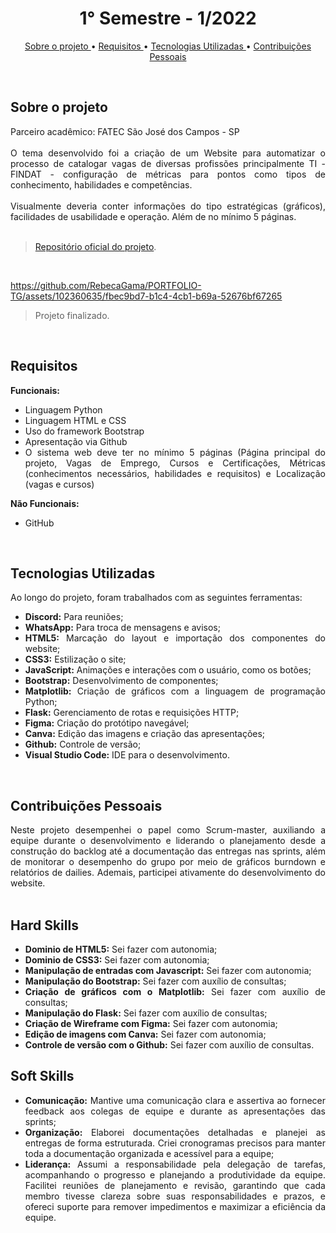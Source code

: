 <h1 align="center"> 1° Semestre - 1/2022 </h1>
<p align="center">
  <a href ="#sobre-o-projeto"> Sobre o projeto  </a>  • 
  <a href ="#requisitos"> Requisitos </a>  • 
  <a href ="#tecnologias-utilizadas"> Tecnologias Utilizadas </a>  •
  <a href ="#contribuições-pessoais"> Contribuições Pessoais </a>  
</p>

<br>

## Sobre o projeto 

<div align="justify">
  Parceiro acadêmico: FATEC São José dos Campos - SP
  <br><br>
  O tema desenvolvido foi a criação de um Website para automatizar o processo de catalogar vagas de diversas profissões principalmente TI - FINDAT - configuração de métricas para pontos como tipos de conhecimento, habilidades e competências. 
  <br><br>
  Visualmente deveria conter informações do tipo estratégicas (gráficos), facilidades de usabilidade e operação. Além de no mínimo 5 páginas.
<div><br>
  
> [Repositório oficial do projeto](https://github.com/atomofatec/API-FINDAT).

<br>

https://github.com/RebecaGama/PORTFOLIO-TG/assets/102360635/fbec9bd7-b1c4-4cb1-b69a-52676bf67265
> Projeto finalizado.

<br>
  
## Requisitos 
 
**Funcionais:**<br>
 - Linguagem Python
 - Linguagem HTML e CSS
 - Uso do framework Bootstrap
 - Apresentação via Github
 - O sistema web deve ter no mínimo 5 páginas (Página principal do projeto, Vagas de Emprego, Cursos e Certificações, Métricas (conhecimentos necessários, habilidades e requisitos) e Localização (vagas e cursos)

**Não Funcionais:**<br>
 - GitHub
<br>

## Tecnologias Utilizadas
Ao longo do projeto, foram trabalhados com as seguintes ferramentas:
<br>
  - **Discord:** Para reuniões;
  - **WhatsApp:** Para troca de mensagens e avisos;
  - **HTML5:** Marcação do layout e importação dos componentes do website; 
  - **CSS3:** Estilização o site;
  - **JavaScript:** Animações e interações com o usuário, como os botões;
  - **Bootstrap:** Desenvolvimento de componentes;
  - **Matplotlib:** Criação de gráficos com a linguagem de programação Python;
  - **Flask:** Gerenciamento de rotas e requisições HTTP;
  - **Figma:** Criação do protótipo navegável;
  - **Canva:** Edição das imagens e criação das apresentações;
  - **Github:** Controle de versão;
  - **Visual Studio Code:** IDE para o desenvolvimento.
  
<br>

## Contribuições Pessoais
<div align="justify">
Neste projeto desempenhei o papel como Scrum-master, auxiliando a equipe durante o desenvolvimento e liderando o planejamento desde a construção do backlog até a documentação das entregas nas sprints, além de monitorar o desempenho do grupo por meio de gráficos burndown e relatórios de dailies. Ademais, participei ativamente do desenvolvimento do website.
<div>

<br>

## Hard Skills
- **Dominio de HTML5:** Sei fazer com autonomia; <br>
- **Dominio de CSS3:** Sei fazer com autonomia; <br>
- **Manipulação de entradas com Javascript:** Sei fazer com autonomia; <br>
- **Manipulação do Bootstrap:** Sei fazer com auxílio de consultas; <br>
- **Criação de gráficos com o Matplotlib:** Sei fazer com auxílio de consultas; <br>
- **Manipulação do Flask:** Sei fazer com auxílio de consultas; <br>
- **Criação de Wireframe com Figma:** Sei fazer com autonomia; <br>
- **Edição de imagens com Canva:** Sei fazer com autonomia; <br>
- **Controle de versão com o Github:** Sei fazer com auxílio de consultas. <br>


## Soft Skills
 - **Comunicação:** Mantive uma comunicação clara e assertiva ao fornecer feedback aos colegas de equipe e durante as apresentações das sprints; <br>
 - **Organização:** Elaborei documentações detalhadas e planejei as entregas de forma estruturada. Criei cronogramas precisos para manter toda a documentação organizada e acessível para a equipe; <br>
 - **Liderança:** Assumi a responsabilidade pela delegação de tarefas, acompanhando o progresso e planejando a produtividade da equipe. Facilitei reuniões de planejamento e revisão, garantindo que cada membro tivesse clareza sobre suas responsabilidades e prazos, e ofereci suporte para remover impedimentos e maximizar a eficiência da equipe. <br>
